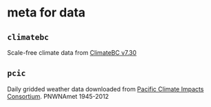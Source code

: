 # meta for data

## `climatebc`

Scale-free climate data from [ClimateBC v7.30](https://climatebc.ca/)

## `pcic` 

Daily gridded weather data downloaded from [Pacific Climate Impacts Consortium](https://www.pacificclimate.org/data/daily-gridded-meteorological-datasets). PNWNAmet 1945-2012




